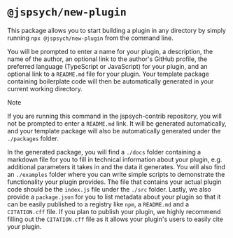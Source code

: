 # `@jspsych/new-plugin`
This package allows you to start building a plugin in any directory by simply running `npx @jspsych/new-plugin` from the command line.

You will be prompted to enter a name for your plugin, a description, the name of the author, an optional link to the author's GitHub profile, the preferred language (TypeScript or JavaScript) for your plugin, and an optional link to a `README.md` file for your plugin. Your template package containing boilerplate code will then be automatically generated in your current working directory.

> [!NOTE]
> If you are running this command in the jspsych-contrib repository, you will not be prompted to enter a `README.md` link. It will be generated automatically, and your template package will also be automatically generated under the `./packages` folder.

In the generated package, you will find a `./docs` folder containing a markdown file for you to fill in technical information about your plugin, e.g. additional parameters it takes in and the data it generates. You will also find an `./examples` folder where you can write simple scripts to demonstrate the functionality your plugin provides. The file that contains your actual plugin code should be the `index.js` file under the `./src` folder. Lastly, we also provide a `package.json` for you to list metadata about your plugin so that it can be easily published to a registry like `npm`, a `README.md` and a `CITATION.cff` file. If you plan to publish your plugin, we highly recommend filling out the `CITATION.cff` file as it allows your plugin's users to easily cite your plugin.
